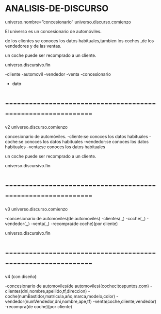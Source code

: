 # ANALISIS-DE-DISCURSO
universo.nombre=”concesionario”
universo.discurso.comienzo

El universo es un concesionario de automóviles.

de los clientes se conoces los datos habituales,tambien los coches ,de los vendedores y de las ventas.

un coche puede ser recomprado a un cliente.

universo.discursivo.fin

 -cliente
 -automovil
 -vendedor
 -venta
 -concesionario
 - ~~dato~~
# ------------------------------------------------------------
v2
universo.discurso.comienzo

 concesionario de automóviles.
 -cliente:se conoces los datos habituales
 -coche:se conoces los datos habituales
 -vendedor:se conoces los datos habituales
 -venta:se conoces los datos habituales

un coche puede ser recomprado a un cliente.

universo.discursivo.fin
# ------------------------------------------------------------
v3
universo.discurso.comienzo

 -concesionario de automoviles(de automoviles)
 -clientes(,,)
 -coche(,,)
 -vendedor(,,)
 -venta(,,)
 -recompra(de coche)(por cliente)

universo.discursivo.fin
# ------------------------------------------------------------
v4 (con diseño)

 -concesionario de automoviles(de automoviles)(cochecitospuntos.com)
 -clientes(dni,nombre,apellido,tf,direccion)
 -coche(numBastidor,matricula,año,marca,modelo,color)
 -vendedor(numVendedor,dni,nombre,ape,tf)
 -venta(coche,cliente,vendedor)
 -recompra(de coche)(por cliente)


